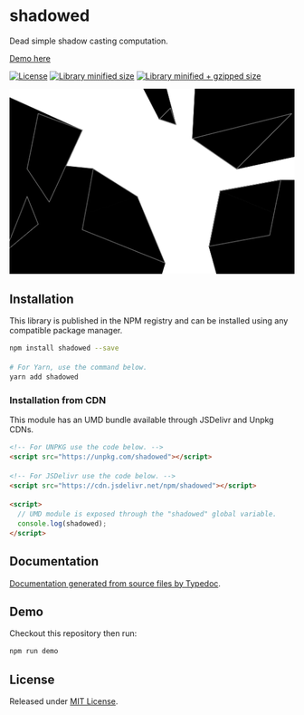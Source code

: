 # shadowed
Dead simple shadow casting computation.

[Demo here](https://md4.github.io/shadowed)

[![License](https://badgen.net/github/license/MD4/shadowed)](./LICENSE)
[![Library minified size](https://badgen.net/bundlephobia/min/shadowed)](https://bundlephobia.com/result?p=shadowed)
[![Library minified + gzipped size](https://badgen.net/bundlephobia/minzip/shadowed)](https://bundlephobia.com/result?p=shadowed)

![screenshot](./readme/shadowed.png)

## Installation

This library is published in the NPM registry and can be installed using any compatible package manager.

```sh
npm install shadowed --save

# For Yarn, use the command below.
yarn add shadowed
```

### Installation from CDN

This module has an UMD bundle available through JSDelivr and Unpkg CDNs.

```html
<!-- For UNPKG use the code below. -->
<script src="https://unpkg.com/shadowed"></script>

<!-- For JSDelivr use the code below. -->
<script src="https://cdn.jsdelivr.net/npm/shadowed"></script>

<script>
  // UMD module is exposed through the "shadowed" global variable.
  console.log(shadowed);
</script>
```

## Documentation

[Documentation generated from source files by Typedoc](./docs/README.md).

## Demo

Checkout this repository then run:

```sh
npm run demo
```

## License

Released under [MIT License](./LICENSE).
